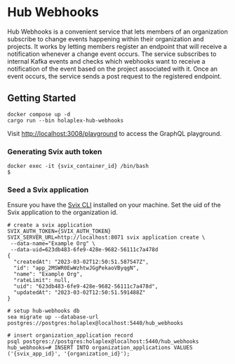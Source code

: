# Hub Webhooks

Hub Webhooks is a convenient service that lets members of an organization subscribe to change events happening within their organization and projects. It works by letting members register an endpoint that will receive a notification whenever a change event occurs. The service subscribes to internal Kafka events and checks which webhooks want to receive a notification of the event based on the project associated with it. Once an event occurs, the service sends a post request to the registered endpoint.

## Getting Started

```
docker compose up -d
cargo run --bin holaplex-hub-webhooks
```

Visit [http://localhost:3008/playground](http://localhost:3008/playground) to access the GraphQL playground.

### Generating Svix auth token

```
docker exec -it {svix_container_id} /bin/bash
$ 
```

### Seed a Svix application

Ensure you have the [Svix CLI](https://github.com/svix/svix-cli) installed on your machine. Set the uid of the Svix application to the organization id.

```
# create a svix application
SVIX_AUTH_TOKEN={SVIX_AUTH_TOKEN} SVIX_SERVER_URL=http://localhost:8071 svix application create \
 --data-name="Example Org" \
 --data-uid=623db483-6fe9-428e-9682-56111c7a478d
{
  "createdAt": "2023-03-02T12:50:51.587547Z",
  "id": "app_2MSWR0EwWzhtwJGgPekaoVByqgN",
  "name": "Example Org",
  "rateLimit": null,
  "uid": "623db483-6fe9-428e-9682-56111c7a478d",
  "updatedAt": "2023-03-02T12:50:51.591488Z"
}

# setup hub-webhooks db
sea migrate up --database-url postgres://postgres:holaplex@localhost:5440/hub_webhooks

# insert organization_application record
psql postgres://postgres:holaplex@localhost:5440/hub_webhooks
hub_webhooks=# INSERT INTO organization_applications VALUES ('{svix_app_id}', '{organization_id}');
```
